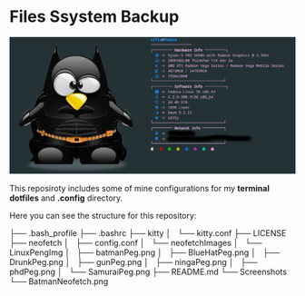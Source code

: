 # Files Ssystem Backup

![NeofetchImage](./Screenshots/BatmanNeofetch.png)

This reposiroty includes some of mine configurations for my **terminal dotfiles** and **.config** directory.

Here you can see the structure for this repository:


├── .bash_profile
├── .bashrc
├── kitty
│   └── kitty.conf
├── LICENSE
├── neofetch
│   ├── config.conf
│   └── neofetchImages
│       └── LinuxPengImg
│           ├── batmanPeg.png
│           ├── BlueHatPeg.png
│           ├── DrunkPeg.png
│           ├── gunPeg.png
│           ├── ningaPeg.png
│           ├── phdPeg.png
│           └── SamuraiPeg.png
├── README.md
└── Screenshots
    └── BatmanNeofetch.png
